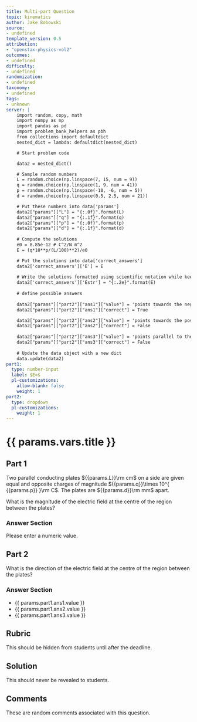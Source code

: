 ```yaml
---
title: Multi-part Question
topic: kinematics
author: Jake Bobowski
source:
- undefined
template_version: 0.5
attribution:
- "openstax-physics-vol2"
outcomes:
- undefined
difficulty:
- undefined
randomization:
- undefined
taxonomy:
- undefined
tags:
- unknown
server: |
    import random, copy, math
    import numpy as np
    import pandas as pd
    import problem_bank_helpers as pbh
    from collections import defaultdict
    nested_dict = lambda: defaultdict(nested_dict)

    # Start problem code

    data2 = nested_dict()

    # Sample random numbers
    L = random.choice(np.linspace(7, 15, num = 9))
    q = random.choice(np.linspace(1, 9, num = 41))
    p = random.choice(np.linspace(-10, -6, num = 5))
    d = random.choice(np.linspace(0.5, 2.5, num = 21))

    # Put these numbers into data['params']
    data2["params"]["L"] = "{:.0f}".format(L)
    data2["params"]["q"] = "{:.1f}".format(q)
    data2["params"]["p"] = "{:.0f}".format(p)
    data2["params"]["d"] = "{:.1f}".format(d)
        
    # Compute the solutions
    e0 = 8.85e-12 # C^2/N m^2
    E = (q*10**p/(L/100)**2)/e0

    # Put the solutions into data['correct_answers']
    data2['correct_answers']['E'] = E
    
    # Write the solutions formatted using scientific notation while keeping 3 sig figs.
    data2['correct_answers']['Estr'] = "{:.2e}".format(E)
    
    # define possible answers
    
    data2["params"]["part2"]["ans1"]["value"] = 'points towards the negative plate'
    data2["params"]["part2"]["ans1"]["correct"] = True

    data2["params"]["part2"]["ans2"]["value"] = 'points towards the positive plate'
    data2["params"]["part2"]["ans2"]["correct"] = False
    
    data2["params"]["part2"]["ans3"]["value"] = 'points parallel to the plates'
    data2["params"]["part2"]["ans3"]["correct"] = False
    
    # Update the data object with a new dict
    data.update(data2)
part1:
  type: number-input
  label: $E=$
  pl-customizations:
    allow-blank: false
    weight: 1
part2:
  type: dropdown  
  pl-customizations:
    weight: 1
---
```

# {{ params.vars.title }}

## Part 1

Two parallel conducting plates ${{params.L}}\rm cm$ on a side are given equal and opposite charges of magnitude ${{params.q}}\times 10^{ {{params.p}} }\rm C$.  The plates are ${{params.d}}\rm mm$ apart.

What is the magnitude of the electric field at the centre of the region between the plates?

### Answer Section

Please enter a numeric value.

## Part 2

What is the direction of the electric field at the centre of the region between the plates?

### Answer Section

- {{ params.part1.ans1.value }}
- {{ params.part1.ans2.value }}
- {{ params.part1.ans3.value }}

## Rubric

This should be hidden from students until after the deadline.

## Solution

This should never be revealed to students.

## Comments

These are random comments associated with this question.
